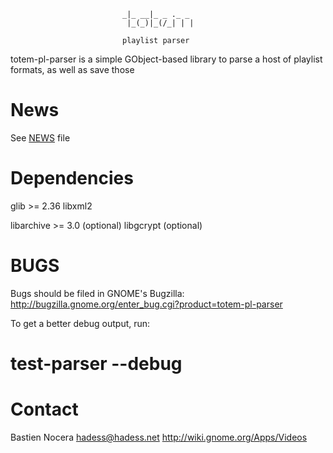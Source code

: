 ```
                         _|_ __|_ _ ._ _
                          |_(_)|_(/_| | |

                         playlist parser
```

totem-pl-parser is a simple GObject-based library to parse a host of
playlist formats, as well as save those

News
====

See [NEWS](NEWS) file

Dependencies
============

glib >= 2.36
libxml2

libarchive >= 3.0 (optional)
libgcrypt (optional)

BUGS
====

Bugs should be filed in GNOME's Bugzilla:
http://bugzilla.gnome.org/enter_bug.cgi?product=totem-pl-parser

To get a better debug output, run:
# test-parser --debug

Contact
=======

Bastien Nocera <hadess@hadess.net>
http://wiki.gnome.org/Apps/Videos
